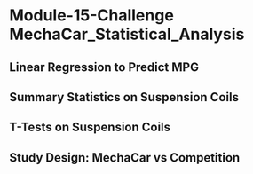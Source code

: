 # Module-15-Challenge  MechaCar_Statistical_Analysis




## Linear Regression to Predict MPG


## Summary Statistics on Suspension Coils


## T-Tests on Suspension Coils

## Study Design: MechaCar vs Competition

